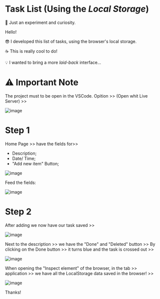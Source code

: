 # Task List (Using the _Local Storage_)
 
 
🧪 Just an experiment and curiosity.
 
 
Hello!

😎 I developed this list of tasks, using the browser's local storage.

☕ This is really cool to do!

💡 I wanted to bring a more _laid-back_ interface...


# ⚠️ Important Note
The project must to be open in the VSCode. Opition >> (Open whit Live Server) >>

 ![image](https://user-images.githubusercontent.com/67087509/173992079-316a9cde-5e1f-43a4-be02-bc3d548bbfd8.png)


# Step 1

Home Page >> have the fields for>>
 * Description;
 * Date/ Time;
 * "Add new item" Button;

![image](https://user-images.githubusercontent.com/67087509/173990760-95c4521a-c0de-4e7e-9caa-23aa4df2336c.png)


Feed the fields:

![image](https://user-images.githubusercontent.com/67087509/173990836-09cad65a-dea5-417e-8acd-31d90705f326.png)



# Step 2

After adding we now have our task saved >>

![image](https://user-images.githubusercontent.com/67087509/173991243-160f6d5d-a00f-4c6d-8d1f-aeffc6c018de.png)


Next to the description >> we have the "Done" and "Deleted" button >>
By clicking on the Done button >> it turns blue and the task is crossed out >>

![image](https://user-images.githubusercontent.com/67087509/173991832-f5bd792c-de44-4a80-a7fe-376fe1d1297b.png)

When opening the "Inspect element" of the browser, in the tab >> application >> we have all the LocalStorage data saved in the browser! >>

![image](https://user-images.githubusercontent.com/67087509/173992868-732502ff-70f7-43b8-a9d6-06c036f8bf98.png)


Thanks!
